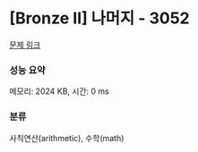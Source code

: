 # [Bronze II] 나머지 - 3052 

[문제 링크](https://www.acmicpc.net/problem/3052) 

### 성능 요약

메모리: 2024 KB, 시간: 0 ms

### 분류

사칙연산(arithmetic), 수학(math)

